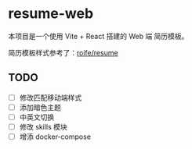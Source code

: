 # resume-web

本项目是一个使用 Vite + React 搭建的 Web 端 简历模板。

简历模板样式参考了：[roife/resume](https://github.com/roife/resume)

## TODO

- [ ] 修改匹配移动端样式
- [ ] 添加暗色主题
- [ ] 中英文切换
- [ ] 修改 skills 模块
- [ ] 增添 docker-compose
